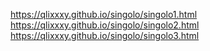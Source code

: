 https://qlixxxy.github.io/singolo/singolo1.html  
https://qlixxxy.github.io/singolo/singolo2.html
https://qlixxxy.github.io/singolo/singolo3.html

